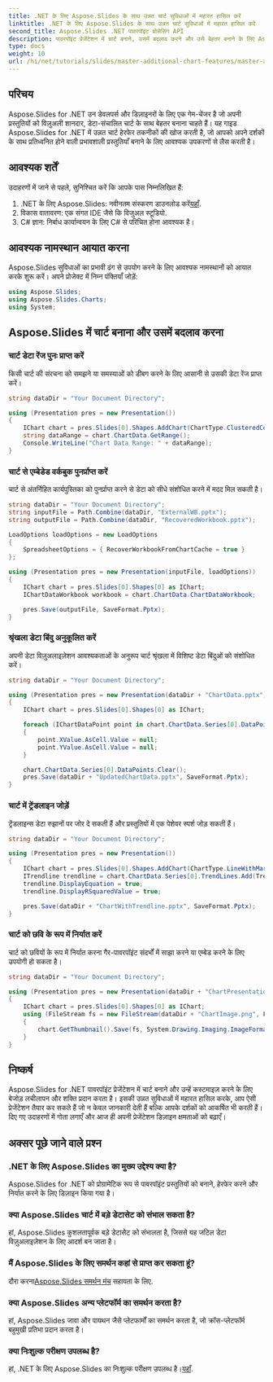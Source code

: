 ```yaml
---
title: .NET के लिए Aspose.Slides के साथ उन्नत चार्ट सुविधाओं में महारत हासिल करें
linktitle: .NET के लिए Aspose.Slides के साथ उन्नत चार्ट सुविधाओं में महारत हासिल करें
second_title: Aspose.Slides .NET पावरपॉइंट प्रोसेसिंग API
description: पावरपॉइंट प्रेजेंटेशन में चार्ट बनाने, उसमें बदलाव करने और उसे बेहतर बनाने के लिए Aspose.Slides for .NET की शक्ति का लाभ उठाएँ। चरण-दर-चरण उदाहरणों और विशेषज्ञ युक्तियों के साथ उन्नत सुविधाओं का लाभ उठाएँ।
type: docs
weight: 10
url: /hi/net/tutorials/slides/master-additional-chart-features/master-advanced-chart-features/
---
```

## परिचय

Aspose.Slides for .NET उन डेवलपर्स और डिज़ाइनरों के लिए एक गेम-चेंजर है जो अपनी प्रस्तुतियों को विज़ुअली शानदार, डेटा-संचालित चार्ट के साथ बेहतर बनाना चाहते हैं। यह गाइड Aspose.Slides for .NET में उन्नत चार्ट हेरफेर तकनीकों की खोज करती है, जो आपको अपने दर्शकों के साथ प्रतिध्वनित होने वाली प्रभावशाली प्रस्तुतियाँ बनाने के लिए आवश्यक उपकरणों से लैस करती है।

## आवश्यक शर्तें

उदाहरणों में जाने से पहले, सुनिश्चित करें कि आपके पास निम्नलिखित हैं:

1.  .NET के लिए Aspose.Slides: नवीनतम संस्करण डाउनलोड करें[यहाँ](https://releases.aspose.com/slides/net/).  
2. विकास वातावरण: एक संगत IDE जैसे कि विजुअल स्टूडियो.  
3. C# ज्ञान: निर्बाध कार्यान्वयन के लिए C# से परिचित होना आवश्यक है।  

## आवश्यक नामस्थान आयात करना

Aspose.Slides सुविधाओं का प्रभावी ढंग से उपयोग करने के लिए आवश्यक नामस्थानों को आयात करके शुरू करें। अपने प्रोजेक्ट में निम्न पंक्तियाँ जोड़ें:

```csharp
using Aspose.Slides;
using Aspose.Slides.Charts;
using System;
```

## Aspose.Slides में चार्ट बनाना और उसमें बदलाव करना

### चार्ट डेटा रेंज पुनः प्राप्त करें

किसी चार्ट की संरचना को समझने या समस्याओं को डीबग करने के लिए आसानी से उसकी डेटा रेंज प्राप्त करें।

```csharp
string dataDir = "Your Document Directory";

using (Presentation pres = new Presentation())
{
    IChart chart = pres.Slides[0].Shapes.AddChart(ChartType.ClusteredColumn, 10, 10, 400, 300);
    string dataRange = chart.ChartData.GetRange();
    Console.WriteLine("Chart Data Range: " + dataRange);
}
```

### चार्ट से एम्बेडेड वर्कबुक पुनर्प्राप्त करें

चार्ट से अंतर्निहित कार्यपुस्तिका को पुनर्प्राप्त करने से डेटा को सीधे संशोधित करने में मदद मिल सकती है।

```csharp
string dataDir = "Your Document Directory";
string inputFile = Path.Combine(dataDir, "ExternalWB.pptx");
string outputFile = Path.Combine(dataDir, "RecoveredWorkbook.pptx");

LoadOptions loadOptions = new LoadOptions
{
    SpreadsheetOptions = { RecoverWorkbookFromChartCache = true }
};

using (Presentation pres = new Presentation(inputFile, loadOptions))
{
    IChart chart = pres.Slides[0].Shapes[0] as IChart;
    IChartDataWorkbook workbook = chart.ChartData.ChartDataWorkbook;

    pres.Save(outputFile, SaveFormat.Pptx);
}
```

### श्रृंखला डेटा बिंदु अनुकूलित करें

अपनी डेटा विज़ुअलाइज़ेशन आवश्यकताओं के अनुरूप चार्ट श्रृंखला में विशिष्ट डेटा बिंदुओं को संशोधित करें।

```csharp
string dataDir = "Your Document Directory";

using (Presentation pres = new Presentation(dataDir + "ChartData.pptx"))
{
    IChart chart = pres.Slides[0].Shapes[0] as IChart;

    foreach (IChartDataPoint point in chart.ChartData.Series[0].DataPoints)
    {
        point.XValue.AsCell.Value = null;
        point.YValue.AsCell.Value = null;
    }

    chart.ChartData.Series[0].DataPoints.Clear();
    pres.Save(dataDir + "UpdatedChartData.pptx", SaveFormat.Pptx);
}
```

### चार्ट में ट्रेंडलाइन जोड़ें

ट्रेंडलाइन्स डेटा रुझानों पर जोर दे सकती हैं और प्रस्तुतियों में एक पेशेवर स्पर्श जोड़ सकती हैं।

```csharp
string dataDir = "Your Document Directory";

using (Presentation pres = new Presentation())
{
    IChart chart = pres.Slides[0].Shapes.AddChart(ChartType.LineWithMarkers, 50, 50, 600, 400);
    ITrendline trendline = chart.ChartData.Series[0].TrendLines.Add(TrendlineType.Linear);
    trendline.DisplayEquation = true;
    trendline.DisplayRSquaredValue = true;

    pres.Save(dataDir + "ChartWithTrendline.pptx", SaveFormat.Pptx);
}
```

### चार्ट को छवि के रूप में निर्यात करें

चार्ट को छवियों के रूप में निर्यात करना गैर-पावरपॉइंट संदर्भों में साझा करने या एम्बेड करने के लिए उपयोगी हो सकता है।

```csharp
string dataDir = "Your Document Directory";

using (Presentation pres = new Presentation(dataDir + "ChartPresentation.pptx"))
{
    IChart chart = pres.Slides[0].Shapes[0] as IChart;
    using (FileStream fs = new FileStream(dataDir + "ChartImage.png", FileMode.Create))
    {
        chart.GetThumbnail().Save(fs, System.Drawing.Imaging.ImageFormat.Png);
    }
}
```

## निष्कर्ष

Aspose.Slides for .NET पावरपॉइंट प्रेजेंटेशन में चार्ट बनाने और उन्हें कस्टमाइज़ करने के लिए बेजोड़ लचीलापन और शक्ति प्रदान करता है। इसकी उन्नत सुविधाओं में महारत हासिल करके, आप ऐसी प्रेजेंटेशन तैयार कर सकते हैं जो न केवल जानकारी देती हैं बल्कि आपके दर्शकों को आकर्षित भी करती हैं। दिए गए उदाहरणों में गोता लगाएँ और आज ही अपनी प्रेजेंटेशन डिज़ाइन क्षमताओं को बढ़ाएँ।

## अक्सर पूछे जाने वाले प्रश्न

### .NET के लिए Aspose.Slides का मुख्य उद्देश्य क्या है?
Aspose.Slides for .NET को प्रोग्रामेटिक रूप से पावरपॉइंट प्रस्तुतियों को बनाने, हेरफेर करने और निर्यात करने के लिए डिज़ाइन किया गया है।

### क्या Aspose.Slides चार्ट में बड़े डेटासेट को संभाल सकता है?
हां, Aspose.Slides कुशलतापूर्वक बड़े डेटासेट को संभालता है, जिससे यह जटिल डेटा विज़ुअलाइज़ेशन के लिए आदर्श बन जाता है।

### मैं Aspose.Slides के लिए समर्थन कहां से प्राप्त कर सकता हूं?
 दौरा करना[Aspose.Slides समर्थन मंच](https://forum.aspose.com/) सहायता के लिए.

### क्या Aspose.Slides अन्य प्लेटफॉर्म का समर्थन करता है?
हां, Aspose.Slides जावा और पायथन जैसे प्लेटफार्मों का समर्थन करता है, जो क्रॉस-प्लेटफॉर्म बहुमुखी प्रतिभा प्रदान करता है।

### क्या निःशुल्क परीक्षण उपलब्ध है?
 हां, .NET के लिए Aspose.Slides का निःशुल्क परीक्षण उपलब्ध है।[यहाँ](https://releases.aspose.com/).